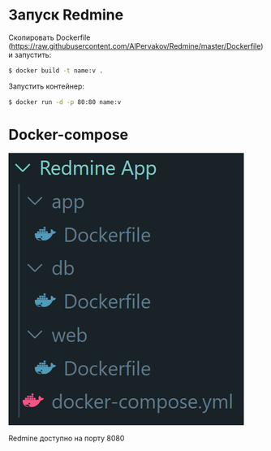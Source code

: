 # Запуск Redmine

Скопировать Dockerfile (https://raw.githubusercontent.com/AlPervakov/Redmine/master/Dockerfile) и запустить:

```sh
$ docker build -t name:v .
```
Запустить контейнер:
```sh
$ docker run -d -p 80:80 name:v
```

# Docker-compose

![Структура файлов](https://raw.githubusercontent.com/AlPervakov/mytestRedmine/master/Code_MefvR11hRU.png)

Redmine доступно на порту 8080
